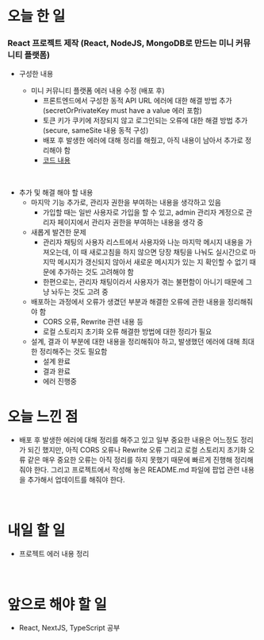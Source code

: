 # 오늘 한 일

### React 프로젝트 제작 (React, NodeJS, MongoDB로 만드는 미니 커뮤니티 플랫폼)

- 구성한 내용

  - 미니 커뮤니티 플랫폼 에러 내용 수정 (배포 후)
    - 프론트엔드에서 구성한 동적 API URL 에러에 대한 해결 방법 추가 (secretOrPrivateKey must have a value 에러 포함)
    - 토큰 키가 쿠키에 저장되지 않고 로그인되는 오류에 대한 해결 방법 추가 (secure, sameSite 내용 동적 구성)
    - 배포 후 발생한 에러에 대해 정리를 해줬고, 아직 내용이 남아서 추가로 정리해야 함
    - [코드 내용](https://github.com/jeongsangtae/TIL/commit/c5e8aa211a1c306b5ffbc520533d58002f974ee9)

<br />

- 추가 및 해결 해야 할 내용
  - 마지막 기능 추가로, 관리자 권한을 부여하는 내용을 생각하고 있음
    - 가입할 때는 일반 사용자로 가입을 할 수 있고, admin 관리자 계정으로 관리자 페이지에서 관리자 권한을 부여하는 내용을 생각 중
  - 새롭게 발견한 문제
    - 관리자 채팅의 사용자 리스트에서 사용자와 나눈 마지막 메시지 내용을 가져오는데, 이 때 새로고침을 하지 않으면 당장 채팅을 나눠도 실시간으로 마지막 메시지가 갱신되지 않아서 새로운 메시지가 있는 지 확인할 수 없기 때문에 추가하는 것도 고려해야 함
    - 한편으로는, 관리자 채팅이라서 사용자가 겪는 불편함이 아니기 때문에 그냥 놔두는 것도 고려 중
  - 배포하는 과정에서 오류가 생겼던 부분과 해결한 오류에 관한 내용을 정리해줘야 함
    - CORS 오류, Rewrite 관련 내용 등
    - 로컬 스토리지 초기화 오류 해결한 방법에 대한 정리가 필요
  - 설계, 결과 이 부분에 대한 내용을 정리해줘야 하고, 발생했던 에러에 대해 최대한 정리해주는 것도 필요함
    - 설계 완료
    - 결과 완료
    - 에러 진행중

# 오늘 느낀 점

- 배포 후 발생한 에러에 대해 정리를 해주고 있고 일부 중요한 내용은 어느정도 정리가 되긴 했지만, 아직 CORS 오류나 Rewrite 오류 그리고 로컬 스토리지 초기화 오류 같은 매우 중요한 오류는 아직 정리를 하지 못했기 때문에 빠르게 진행해 정리해줘야 한다. 그리고 프로젝트에서 작성해 놓은 README.md 파일에 팝업 관련 내용을 추가해서 업데이트를 해줘야 한다.

<br />

# 내일 할 일

- 프로젝트 에러 내용 정리

<br />

# 앞으로 해야 할 일

- React, NextJS, TypeScript 공부

